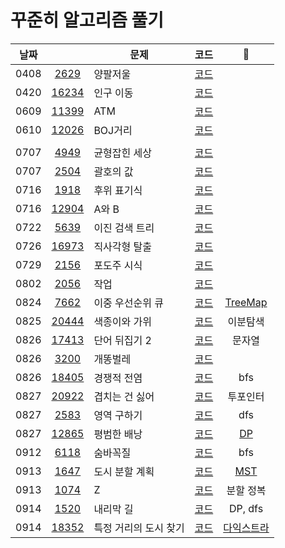 # 꾸준히 알고리즘 풀기

| 날짜 |                                                | 문제                  | 코드                        |               📝               |
| ---- | :--------------------------------------------: | --------------------- | --------------------------- | :----------------------------: |
| 0408 |  [2629](https://www.acmicpc.net/problem/2629)  | 양팔저울              | [코드](code/Main2629.java)  |                                |
| 0420 | [16234](https://www.acmicpc.net/problem/16234) | 인구 이동             | [코드](code/Main16234.java) |
| 0609 | [11399](https://www.acmicpc.net/problem/11399) | ATM                   | [코드](code/Main11399.java) |
| 0610 | [12026](https://www.acmicpc.net/problem/12026) | BOJ거리               | [코드](code/Main12026.java) |
|      |                                                |                       |
| 0707 |  [4949](https://www.acmicpc.net/problem/4949)  | 균형잡힌 세상         | [코드](code/Main4949.java)  |
| 0707 |  [2504](https://www.acmicpc.net/problem/2504)  | 괄호의 값             | [코드](code/Main2504.java)  |
| 0716 |  [1918](https://www.acmicpc.net/problem/1918)  | 후위 표기식           | [코드](code/Main1918.java)  |
| 0716 | [12904](https://www.acmicpc.net/problem/12904) | A와 B                 | [코드](code/Main12904.java) |
| 0722 |  [5639](https://www.acmicpc.net/problem/5639)  | 이진 검색 트리        | [코드](code/Main5639.java)  |
| 0726 | [16973](https://www.acmicpc.net/problem/16973) | 직사각형 탈출         | [코드](code/Main16973.java) |
| 0729 |  [2156](https://www.acmicpc.net/problem/2156)  | 포도주 시식           | [코드](code/Main2156.java)  |
| 0802 |  [2056](https://www.acmicpc.net/problem/2056)  | 작업                  | [코드](code/Main2056.java)  |
| 0824 |  [7662](https://www.acmicpc.net/problem/7662)  | 이중 우선순위 큐      | [코드](code/Main7662.java)  |   [TreeMap](memo/treemap.md)   |
| 0825 | [20444](https://www.acmicpc.net/problem/20444) | 색종이와 가위         | [코드](code/Main20444.java) |            이분탐색            |
| 0826 | [17413](https://www.acmicpc.net/problem/17413) | 단어 뒤집기 2         | [코드](code/Main17413.java) |             문자열             |
| 0826 |  [3200](https://www.acmicpc.net/problem/3020)  | 개똥벌레              | [코드](code/Main3020.java)  |                                |
| 0826 | [18405](https://www.acmicpc.net/problem/18405) | 경쟁적 전염           | [코드](code/Main18405.java) |              bfs               |
| 0827 | [20922](https://www.acmicpc.net/problem/20922) | 겹치는 건 싫어        | [코드](code/Main20922.java) |            투포인터            |
| 0827 |  [2583](https://www.acmicpc.net/problem/2583)  | 영역 구하기           | [코드](code/Main2583.java)  |              dfs               |
| 0827 | [12865](https://www.acmicpc.net/problem/12865) | 평범한 배낭           | [코드](code/Main12865.java) |        [DP](memo/DP.md)        |
| 0912 |  [6118](https://www.acmicpc.net/problem/6118)  | 숨바꼭질              | [코드](code/Main6118.java)  |              bfs               |
| 0913 |  [1647](https://www.acmicpc.net/problem/1647)  | 도시 분할 계획        | [코드](code/Main1647.java)  |       [MST](memo/MST.md)       |
| 0913 |  [1074](https://www.acmicpc.net/problem/1074)  | Z                     | [코드](code/Main1074.java)  |           분할 정복            |
| 0914 |  [1520](https://www.acmicpc.net/problem/1520)  | 내리막 길             | [코드](code/Main1520.java)  |            DP, dfs             |
| 0914 | [18352](https://www.acmicpc.net/problem/18352) | 특정 거리의 도시 찾기 | [코드](code/Main18352.java) | [다익스트라](memo/dijkstra.md) |

<!-- 📝 -->
